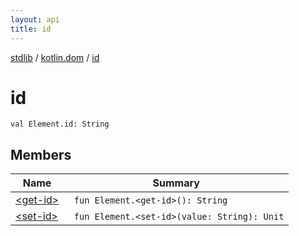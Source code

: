 ```yaml
---
layout: api
title: id
---
```

[stdlib](../../index.html) / [kotlin.dom](../index.html) / [id](index.html)

# id

```
val Element.id: String
```
## Members
| Name | Summary |
|------|---------|
|[&lt;get-id&gt;](_get-id_.html)|&nbsp;&nbsp;`fun Element.<get-id>(): String`<br>|
|[&lt;set-id&gt;](_set-id_.html)|&nbsp;&nbsp;`fun Element.<set-id>(value: String): Unit`<br>|
